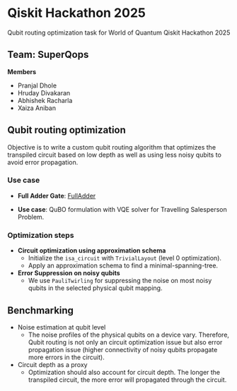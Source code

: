 # Qiskit Hackathon 2025 

Qubit routing optimization task for World of Quantum Qiskit Hackathon 2025

## Team: SuperQops

**Members**

- Pranjal Dhole
- Hruday Divakaran
- Abhishek Racharla
- Xaiza Aniban

## Qubit routing optimization

Objective is to write a custom qubit routing algorithm that optimizes the transpiled circuit based on low depth as well as using less noisy qubits to avoid error propagation.

### Use case
- **Full Adder Gate**: [FullAdder](https://docs.quantum.ibm.com/api/qiskit/qiskit.circuit.library.FullAdderGate)

- **Use case**: QuBO formulation with VQE solver for Travelling Salesperson Problem.

### Optimization steps

- **Circuit optimization using approximation schema**
  - Initialize the `isa_circuit` with `TrivialLayout` (level 0 optimization).
  - Apply an approximation schema to find a minimal-spanning-tree.
- **Error Suppression on noisy qubits**
  - We use `PauliTwirling` for suppressing the noise on most noisy qubits in the selected physical qubit mapping.

## Benchmarking

- Noise estimation at qubit level
  - The noise profiles of the physical qubits on a device vary. Therefore, Qubit routing is not only an circuit optimization issue but also error propagation issue (higher connectivity of noisy qubits propagate more errors in the circuit).
- Circuit depth as a proxy
  - Optimization should also account for circuit depth. The longer the transpiled circuit, the more error will propagated through the circuit.
